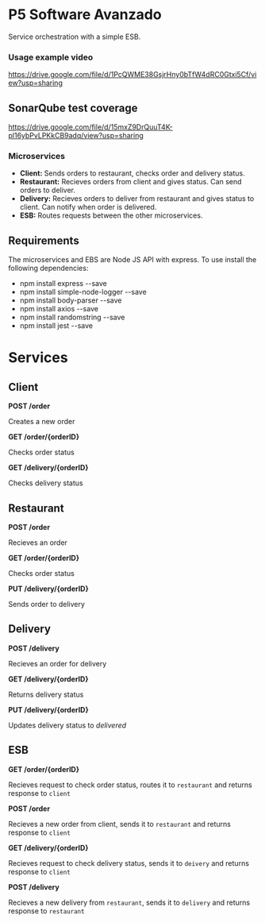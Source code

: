 # P5 Software Avanzado

Service orchestration with a simple ESB. 

### Usage example video

https://drive.google.com/file/d/1PcQWME38GsjrHny0bTfW4dRC0Gtxi5Cf/view?usp=sharing

## SonarQube test coverage

https://drive.google.com/file/d/15mxZ9DrQuuT4K-pl16ybPvLPKkCB9adq/view?usp=sharing

### Microservices

* **Client:** Sends orders to restaurant, checks order and delivery status.
* **Restaurant:** Recieves orders from client and gives status. Can send orders to deliver.
* **Delivery:** Recieves orders to deliver from restaurant and gives status to client. Can notify when order is delivered.
* **ESB:** Routes requests between the other microservices.

## Requirements

The microservices and EBS are Node JS API with express. To use install the following dependencies:

* npm install express --save
* npm install simple-node-logger --save
* npm install body-parser --save
* npm install axios --save
* npm install randomstring --save
* npm install jest --save

# Services 

## Client

**POST /order**

Creates a new order

**GET /order/{orderID}**

Checks order status

**GET /delivery/{orderID}**

Checks delivery status

## Restaurant 

**POST /order**

Recieves an order

**GET /order/{orderID}**

Checks order status

**PUT /delivery/{orderID}**

Sends order to delivery

## Delivery

**POST /delivery**

Recieves an order for delivery

**GET /delivery/{orderID}**

Returns delivery status

**PUT /delivery/{orderID}**

Updates delivery status to _delivered_

## ESB

**GET /order/{orderID}**

Recieves request to check order status, routes it to `restaurant` and returns response to `client`

**POST /order**

Recieves a new order from client, sends it to `restaurant` and returns response to `client`

**GET /delivery/{orderID}**

Recieves request to check delivery status, sends it to `deivery` and returns response to `client`

**POST /delivery**

Recieves a new delivery from `restaurant`, sends it to `delivery` and returns response to `restaurant`
